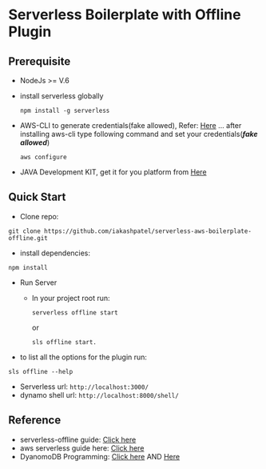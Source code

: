 # Serverless Boilerplate with Offline Plugin

## Prerequisite

* NodeJs >= V.6
* install serverless globally

  ```
  npm install -g serverless
  ```

* AWS-CLI to generate credentials(fake allowed), Refer: [Here](https://docs.aws.amazon.com/cli/latest/userguide/cli-install-macos.html) ... after installing aws-cli type following command and set your credentials(***fake allowed***)

  ```
  aws configure
  ```

* JAVA Development KIT, get it for you platform from [Here](http://www.oracle.com/technetwork/java/javase/downloads/index.html)

## Quick Start

* Clone repo:

```
git clone https://github.com/iakashpatel/serverless-aws-boilerplate-offline.git
```
* install dependencies:

```
npm install
```
* Run Server


  - In your project root run:

    ```
    serverless offline start
    ```

    or

    ```
    sls offline start.
    ```

- to list all the options for the plugin run:

```
sls offline --help
```
- Serverless url: ```http://localhost:3000/```
- dynamo shell url: ```http://localhost:8000/shell/```

## Reference

* serverless-offline guide: [Click here](https://www.npmjs.com/package/serverless-offline)
* aws serverless guide here: [Click here](https://serverless.com/framework/docs/providers/fn/guide/quick-start/)
* DyanomoDB Programming: [Click here](https://docs.aws.amazon.com/amazondynamodb/latest/developerguide/GettingStarted.NodeJs.04.html) AND [Here](https://docs.aws.amazon.com/sdk-for-javascript/v2/developer-guide/dynamodb-example-table-read-write.html)

